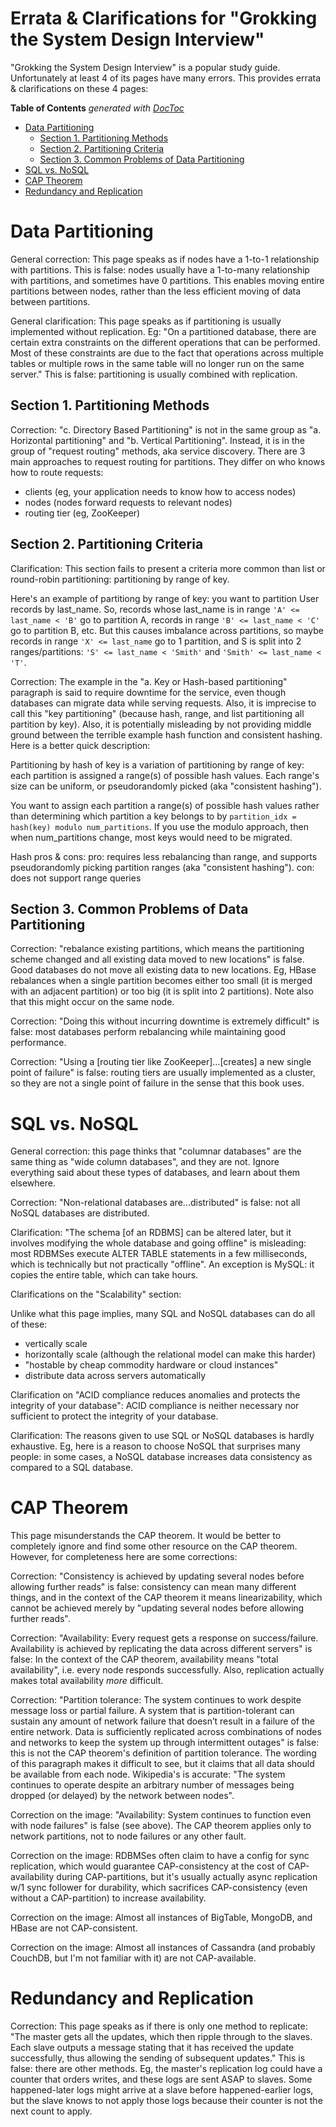 # Errata & Clarifications for "Grokking the System Design Interview"

"Grokking the System Design Interview" is a popular study guide.  Unfortunately at least 4 of its pages have many errors.  This provides errata & clarifications on these 4 pages:

<!-- START doctoc generated TOC please keep comment here to allow auto update -->
<!-- DON'T EDIT THIS SECTION, INSTEAD RE-RUN doctoc TO UPDATE -->
**Table of Contents**  *generated with [DocToc](https://github.com/thlorenz/doctoc)*

- [Data Partitioning](#data-partitioning)
  - [Section 1. Partitioning Methods](#section-1-partitioning-methods)
  - [Section 2. Partitioning Criteria](#section-2-partitioning-criteria)
  - [Section 3. Common Problems of Data Partitioning](#section-3-common-problems-of-data-partitioning)
- [SQL vs. NoSQL](#sql-vs-nosql)
- [CAP Theorem](#cap-theorem)
- [Redundancy and Replication](#redundancy-and-replication)

<!-- END doctoc generated TOC please keep comment here to allow auto update -->


# Data Partitioning

General correction: This page speaks as if nodes have a 1-to-1 relationship with partitions. This is false: nodes usually have a 1-to-many relationship with partitions, and sometimes have 0 partitions. This enables moving entire partitions between nodes, rather than the less efficient moving of data between partitions.

General clarification: This page speaks as if partitioning is usually implemented without replication. Eg: "On a partitioned database, there are certain extra constraints on the different operations that can be performed. Most of these constraints are due to the fact that operations across multiple tables or multiple rows in the same table will no longer run on the same server." This is false: partitioning is usually combined with replication.

## Section 1. Partitioning Methods

Correction: "c. Directory Based Partitioning" is not in the same group as "a. Horizontal partitioning" and "b. Vertical Partitioning". Instead, it is in the group of "request routing" methods, aka service discovery. There are 3 main approaches to request routing for partitions. They differ on who knows how to route requests:
- clients (eg, your application needs to know how to access nodes)
- nodes (nodes forward requests to relevant nodes)
- routing tier (eg, ZooKeeper)

## Section 2. Partitioning Criteria

Clarification: This section fails to present a criteria more common than list or round-robin partitioning: partitioning by range of key.

Here's an example of partitiong by range of key: you want to partition User records by last_name. So, records whose last_name is in range `'A' <= last_name < 'B'` go to partition A, records in range `'B' <= last_name < 'C'` go to partition B, etc. But this causes imbalance across partitions, so maybe records in range `'X' <= last_name` go to 1 partition, and S is split into 2 ranges/partitions: `'S' <= last_name < 'Smith'` and `'Smith' <= last_name < 'T'`.

Correction: The example in the "a. Key or Hash-based partitioning" paragraph is said to require downtime for the service, even though databases can migrate data while serving requests. Also, it is imprecise to call this "key partitioning" (because hash, range, and list partitioning all partition by key). Also, it is potentially misleading by not providing middle ground between the terrible example hash function and consistent hashing. Here is a better quick description:

Partitioning by hash of key is a variation of partitioning by range of key: each partition is assigned a range(s) of possible hash values. Each range's size can be uniform, or pseudorandomly picked (aka "consistent hashing").

You want to assign each partition a range(s) of possible hash values rather than determining which partition a key belongs to by `partition_idx = hash(key) modulo num_partitions`. If you use the modulo approach, then when num_partitions change, most keys would need to be migrated.

Hash pros & cons:
pro: requires less rebalancing than range, and supports pseudorandomly picking partition ranges (aka "consistent hashing").
con: does not support range queries

## Section 3. Common Problems of Data Partitioning

Correction: "rebalance existing partitions, which means the partitioning scheme changed and all existing data moved to new locations" is false. Good databases do not move all existing data to new locations. Eg, HBase rebalances when a single partition becomes either too small (it is merged with an adjacent partition) or too big (it is split into 2 partitions). Note also that this might occur on the same node.

Correction: "Doing this without incurring downtime is extremely difficult" is false: most databases perform rebalancing while maintaining good performance.

Correction: "Using a [routing tier like ZooKeeper]...[creates] a new single point of failure" is false: routing tiers are usually implemented as a cluster, so they are not a single point of failure in the sense that this book uses.


# SQL vs. NoSQL

General correction: this page thinks that "columnar databases" are the same thing as "wide column databases", and they are not.  Ignore everything said about these types of databases, and learn about them elsewhere.

Correction: "Non-relational databases are...distributed" is false: not all NoSQL databases are distributed.

Clarification: "The schema [of an RDBMS] can be altered later, but it involves modifying the whole database and going offline" is misleading: most RDBMSes execute ALTER TABLE statements in a few milliseconds, which is technically but not practically "offline". An exception is MySQL: it copies the entire table, which can take hours.

Clarifications on the "Scalability" section:

Unlike what this page implies, many SQL and NoSQL databases can do all of these:
- vertically scale
- horizontally scale (although the relational model can make this harder)
- "hostable by cheap commodity hardware or cloud instances"
- distribute data across servers automatically

Clarification on "ACID compliance reduces anomalies and protects the integrity of your database": ACID compliance is neither necessary nor sufficient to protect the integrity of your database.

Clarification: The reasons given to use SQL or NoSQL databases is hardly exhaustive. Eg, here is a reason to choose NoSQL that surprises many people: in some cases, a NoSQL database increases data consistency as compared to a SQL database.


# CAP Theorem

This page misunderstands the CAP theorem. It would be better to completely ignore and find some other resource on the CAP theorem. However, for completeness here are some corrections:

Correction: "Consistency is achieved by updating several nodes before allowing further reads" is false: consistency can mean many different things, and in the context of the CAP theorem it means linearizability, which cannot be achieved merely by "updating several nodes before allowing further reads".

Correction: "Availability: Every request gets a response on success/failure. Availability is achieved by replicating the data across different servers" is false: In the context of the CAP theorem, availability means "total availability", i.e. every node responds successfully. Also, replication actually makes total availability _more_ difficult.

Correction: "Partition tolerance: The system continues to work despite message loss or partial failure. A system that is partition-tolerant can sustain any amount of network failure that doesn’t result in a failure of the entire network. Data is sufficiently replicated across combinations of nodes and networks to keep the system up through intermittent outages" is false: this is not the CAP theorem's definition of partition tolerance. The wording of this paragraph makes it difficult to see, but it claims that all data should be available from each node. Wikipedia's is accurate: "The system continues to operate despite an arbitrary number of messages being dropped (or delayed) by the network between nodes".

Correction on the image: "Availability: System continues to function even with node failures" is false (see above). The CAP theorem applies only to network partitions, not to node failures or any other fault.

Correction on the image: RDBMSes often claim to have a config for sync replication, which would guarantee CAP-consistency at the cost of CAP-availability during CAP-partitions, but it's usually actually async replication w/1 sync follower for durability, which sacrifices CAP-consistency (even without a CAP-partition) to increase availability.

Correction on the image: Almost all instances of BigTable, MongoDB, and HBase are not CAP-consistent.

Correction on the image: Almost all instances of Cassandra (and probably CouchDB, but I'm not familiar with it) are not CAP-available.


# Redundancy and Replication


Correction: This page speaks as if there is only one method to replicate: "The master gets all the updates, which then ripple through to the slaves. Each slave outputs a message stating that it has received the update successfully, thus allowing the sending of subsequent updates." This is false: there are other methods. Eg, the master's replication log could have a counter that orders writes, and these logs are sent ASAP to slaves. Some happened-later logs might arrive at a slave before happened-earlier logs, but the slave knows to not apply those logs because their counter is not the next count to apply.

